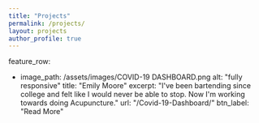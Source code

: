 ```yaml
---
title: "Projects"
permalink: /projects/
layout: projects
author_profile: true
---
```


feature_row:
  - image_path: /assets/images/COVID-19 DASHBOARD.png
    alt: "fully responsive"
    title: "Emily Moore"
    excerpt: "I've been bartending since college and felt like I would never be able to stop. Now I'm working towards doing Acupuncture."
    url: "/Covid-19-Dashboard/"
    btn_label: "Read More"
